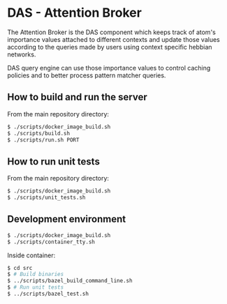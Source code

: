 # DAS - Attention Broker

The Attention Broker is the DAS component which keeps track of atom's
importance values attached to different contexts and update those values
according to the queries made by users using context specific hebbian
networks.

DAS query engine can use those importance values to control caching policies
and to better process pattern matcher queries.

## How to build and run the server

From the main repository directory:

```bash
$ ./scripts/docker_image_build.sh
$ ./scripts/build.sh
$ ./scripts/run.sh PORT
```

## How to run unit tests

From the main repository directory:

```bash
$ ./scripts/docker_image_build.sh
$ ./scripts/unit_tests.sh
```

## Development environment

```bash
$ ./scripts/docker_image_build.sh
$ ./scripts/container_tty.sh 
```

Inside container:

```bash
$ cd src
$ # Build binaries
$ ../scripts/bazel_build_command_line.sh
$ # Run unit tests
$ ../scripts/bazel_test.sh 
```

